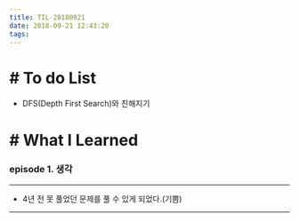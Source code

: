 ```yaml
---
title: TIL-20180921
date: 2018-09-21 12:43:20
tags: 
---
```


# # To do List

- DFS(Depth First Search)와 친해지기


# # What I Learned

### episode 1. 생각

---

- 4년 전 못 풀었던 문제를 풀 수 있게 되었다.(기쁨)

---